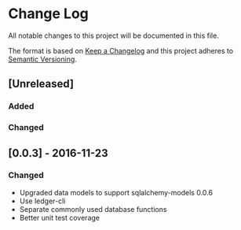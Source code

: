 # Change Log
All notable changes to this project will be documented in this file.

The format is based on [Keep a Changelog](http://keepachangelog.com/) 
and this project adheres to [Semantic Versioning](http://semver.org/).

## [Unreleased]
### Added

### Changed

## [0.0.3] - 2016-11-23
### Changed
- Upgraded data models to support sqlalchemy-models 0.0.6
- Use ledger-cli
- Separate commonly used database functions
- Better unit test coverage
